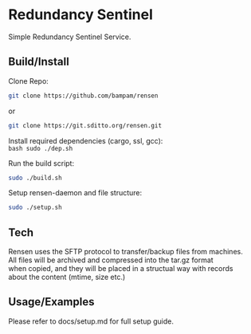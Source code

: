 # Redundancy Sentinel

Simple Redundancy Sentinel Service.

## Build/Install

Clone Repo:
```bash
git clone https://github.com/bampam/rensen
```
or
```bash
git clone https://git.sditto.org/rensen.git
```

Install required dependencies (cargo, ssl, gcc):     
```bash sudo ./dep.sh ```

Run the build script:     
```bash
sudo ./build.sh
```

Setup rensen-daemon and file structure:
```bash
sudo ./setup.sh
```

## Tech

Rensen uses the SFTP protocol to transfer/backup files from machines.    
All files will be archived and compressed into the tar.gz format  
when copied, and they will be placed in a structual way with records   
about the content (mtime, size etc.)

## Usage/Examples

Please refer to docs/setup.md for full setup guide.


